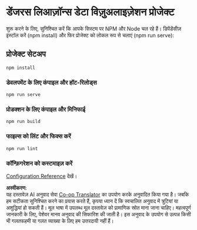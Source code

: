 <!--
CO_OP_TRANSLATOR_METADATA:
{
  "original_hash": "5c51a54dd89075a7a362890117b7ed9e",
  "translation_date": "2025-08-24T22:34:18+00:00",
  "source_file": "3-Data-Visualization/13-meaningful-visualizations/starter/README.md",
  "language_code": "hi"
}
-->
# डेंजरस लिआज़ॉन्स डेटा विज़ुअलाइज़ेशन प्रोजेक्ट

शुरू करने के लिए, सुनिश्चित करें कि आपके सिस्टम पर NPM और Node चल रहे हैं। डिपेंडेंसीज़ इंस्टॉल करें (npm install) और फिर प्रोजेक्ट को लोकल रूप से चलाएं (npm run serve):

## प्रोजेक्ट सेटअप
```
npm install
```

### डेवलपमेंट के लिए कंपाइल और हॉट-रिलोड्स
```
npm run serve
```

### प्रोडक्शन के लिए कंपाइल और मिनिफाई
```
npm run build
```

### फाइल्स को लिंट और फिक्स करें
```
npm run lint
```

### कॉन्फ़िगरेशन को कस्टमाइज़ करें
[Configuration Reference](https://cli.vuejs.org/config/) देखें।

**अस्वीकरण**:  
यह दस्तावेज़ AI अनुवाद सेवा [Co-op Translator](https://github.com/Azure/co-op-translator) का उपयोग करके अनुवादित किया गया है। जबकि हम सटीकता सुनिश्चित करने का प्रयास करते हैं, कृपया ध्यान दें कि स्वचालित अनुवाद में त्रुटियां या अशुद्धियां हो सकती हैं। मूल भाषा में उपलब्ध मूल दस्तावेज़ को प्रामाणिक स्रोत माना जाना चाहिए। महत्वपूर्ण जानकारी के लिए, पेशेवर मानव अनुवाद की सिफारिश की जाती है। इस अनुवाद के उपयोग से उत्पन्न किसी भी गलतफहमी या गलत व्याख्या के लिए हम उत्तरदायी नहीं हैं।